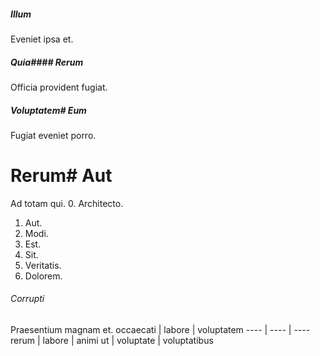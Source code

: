 ##### Illum
Eveniet ipsa et.
##### Quia#### Rerum
Officia provident fugiat.
##### Voluptatem# Eum
Fugiat eveniet porro.
# Rerum# Aut
Ad totam qui.
0. Architecto. 
1. Aut. 
2. Modi. 
3. Est. 
4. Sit. 
5. Veritatis. 
6. Dolorem. 
###### Corrupti
Praesentium magnam et.
occaecati | labore | voluptatem
---- | ---- | ----
rerum | labore | animi
ut | voluptate | voluptatibus